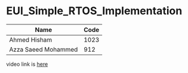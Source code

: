 # EUI_Simple_RTOS_Implementation

 | Name  | Code |
| ------------- | ------------- |
| Ahmed Hisham  | 1023  |
| Azza Saeed Mohammed  | 912  |

video link is [here]([https://youtu.be/Ru39GVDxhQQ?si=B2Ge07IVaO2lTsi8](https://youtu.be/7ebfoUO-ruQ)https://youtu.be/7ebfoUO-ruQ)

